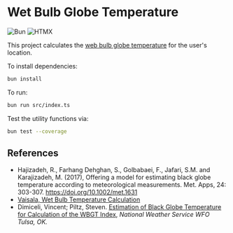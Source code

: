 # Wet Bulb Globe Temperature

![Bun](https://img.shields.io/badge/Bun-%23000000.svg?style=for-the-badge&logo=bun&logoColor=white) ![HTMX](https://img.shields.io/badge/HTMX-000000.svg?style=for-the-badge&logo=htmx&logoColor=white&color=%233366CC)

This project calculates the [web bulb globe temperature](https://en.wikipedia.org/wiki/Wet-bulb_globe_temperature) for the user's location.

To install dependencies:

```bash
bun install
```

To run:

```bash
bun run src/index.ts
```

Test the utility functions via:

```bash
bun test --coverage
```

## References

* Hajizadeh, R., Farhang Dehghan, S., Golbabaei, F., Jafari, S.M. and Karajizadeh, M. (2017), Offering a model for estimating black globe temperature according to meteorological measurements. Met. Apps, 24: 303-307. https://doi.org/10.1002/met.1631
* [Vaisala, Wet Bulb Temperature Calculation](https://docs.vaisala.com/r/M212417EN-G/en-US/GUID-4A85CA9F-5E9F-4B22-BD03-454653BE904D)
* Dimiceli, Vincent; Piltz, Steven. [Estimation of Black Globe Temperature for Calculation of the WBGT Index](https://www.weather.gov/media/tsa/pdf/WBGTpaper2.pdf), *National Weather Service WFO Tulsa, OK.*